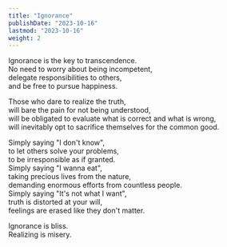 ```yaml
---
title: "Ignorance"
publishDate: "2023-10-16"
lastmod: "2023-10-16"
weight: 2
---
```


Ignorance is the key to transcendence.<br/>
No need to worry about being incompetent,<br/>
delegate responsibilities to others,<br/>
and be free to pursue happiness.<br/>

Those who dare to realize the truth,<br/>
will bare the pain for not being understood,<br/>
will be obligated to evaluate what is correct and what is wrong,<br/>
will inevitably opt to sacrifice themselves for the common good.<br/>

Simply saying "I don't know",<br/>
to let others solve your problems,<br/>
to be irresponsible as if granted.<br/>
Simply saying "I wanna eat",<br/>
taking precious lives from the nature,<br/>
demanding enormous efforts from countless people.<br/>
Simply saying "It's not what I want",<br/>
truth is distorted at your will,<br/>
feelings are erased like they don't matter.<br/>

Ignorance is bliss.<br/>
Realizing is misery.<br/>
